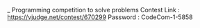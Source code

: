 _ Programming competition to solve problems
Contest Link : https://vjudge.net/contest/670299
Password : CodeCom-1-5858
